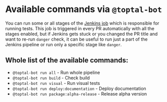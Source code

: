 # Available commands via `@toptal-bot`

You can run some or all stages of the [Jenkins job](https://jenkins.toptal.net/job/picasso-pr-specs/) which is responsible for running tests.
This job is triggered in every PR automatically with all the stages enabled, but if Jenkins gets stuck or you changed the PR title and want to re-run `danger` check,
it can be useful to run just a part of the Jenkins pipeline or run only a specific stage like `danger`.

## Whole list of the available commands:

- `@toptal-bot run all` - Run whole pipeline
- `@toptal-bot run build` - Check build
- `@toptal-bot run visual` - Run visual tests
- `@toptal-bot run deploy:documentation` - Deploy documentation
- `@toptal-bot run package:alpha-release` - Release alpha version
